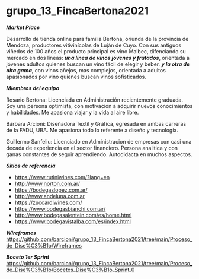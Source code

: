 # grupo_13_FincaBertona2021

***Market Place***

Desarrollo de tienda online para familia Bertona, oriunda de la provincia de Mendoza, productores vitivinícolas de Luján de Cuyo.
Con sus antiguos viñedos de 100 años el producto principal es vino Malbec, difenciando su mercado en dos líneas:
***una linea de vinos jóvenes y frutados***, orientada a jóvenes adultos quienes buscan un vino fácil de elegir y beber.
***y la otra de alta gama***, con vinos añejos, mas complejos, orientada a adultos apasionados por vino quienes buscan vinos sofisticados.

***Miembros del equipo***

Rosario Bertona: Licenciada en Administración recientemente graduada. Soy una persona optimista, con motivación a adquirir nuevos conocimientos y habilidades. Me apasiona viajar y la vida al aire libre. 

Bárbara Arcioni: Diseñadora Textil y Gráfica, egresada en ambas carreras de la FADU, UBA. Me apasiona todo lo referente a diseño y tecnología.

Guillermo Sanfeliu: Licenciado en Administracion de empresas con casi una decada de experiencia en el sector financiero. Persona analitica y con ganas constantes de seguir aprendiendo. Autodidacta en muchos aspectos.


***Sitios de referencia***
* https://www.rutiniwines.com/?lang=en
* http://www.norton.com.ar/
* https://bodegaslopez.com.ar/
* http://www.andeluna.com.ar
* https://zuccardiwines.com/
* https://www.bodegasbianchi.com.ar/
* http://www.bodegasalentein.com/es/home.html
* https://www.bodegavistalba.com/es/index.html

***Wireframes***
https://github.com/barcioni/grupo_13_FincaBertona2021/tree/main/Proceso_de_Dise%C3%B1o/Wireframes

***Boceto 1er Sprint***
https://github.com/barcioni/grupo_13_FincaBertona2021/tree/main/Proceso_de_Dise%C3%B1o/Bocetos_Dise%C3%B1o_Sprint_0

